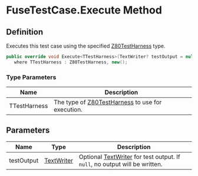 # FuseTestCase.Execute Method
## Definition

Executes this test case using the specified [Z80TestHarness](MrKWatkins.EmulatorTestSuites.Z80.Z80TestHarness.md) type.

```c#
public override void Execute<TTestHarness>(TextWriter? testOutput = null)
   where TTestHarness : Z80TestHarness, new();
```

### Type Parameters

| Name | Description |
| ---- | ----------- |
| TTestHarness | The type of [Z80TestHarness](MrKWatkins.EmulatorTestSuites.Z80.Z80TestHarness.md) to use for execution. |

## Parameters

| Name | Type | Description |
| ---- | ---- | ----------- |
| testOutput | [TextWriter](https://learn.microsoft.com/en-gb/dotnet/api/System.IO.TextWriter) | Optional [TextWriter](https://learn.microsoft.com/en-gb/dotnet/api/System.IO.TextWriter) for test output. If `null`, no output will be written. |

